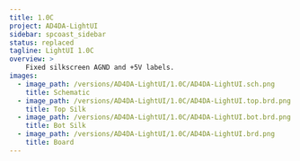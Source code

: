 ```yaml
---
title: 1.0C
project: AD4DA-LightUI
sidebar: spcoast_sidebar
status: replaced
tagline: LightUI 1.0C
overview: >
    Fixed silkscreen AGND and +5V labels.
images:
  - image_path: /versions/AD4DA-LightUI/1.0C/AD4DA-LightUI.sch.png
    title: Schematic
  - image_path: /versions/AD4DA-LightUI/1.0C/AD4DA-LightUI.top.brd.png
    title: Top Silk
  - image_path: /versions/AD4DA-LightUI/1.0C/AD4DA-LightUI.bot.brd.png
    title: Bot Silk
  - image_path: /versions/AD4DA-LightUI/1.0C/AD4DA-LightUI.brd.png
    title: Board
---
```

